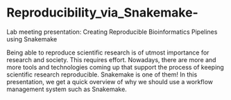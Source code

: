 # Reproducibility_via_Snakemake-
Lab meeting presentation: Creating Reproducible Bioinformatics Pipelines using Snakemake
  
Being able to reproduce scientific research is of utmost importance for research and society. This requires effort. Nowadays, there are more and more tools and technologies coming up that support the process of keeping scientific research reproducible. Snakemake is one of them! In this presentation, we get a quick overview of why we should use a workflow management system such as Snakemake.        
